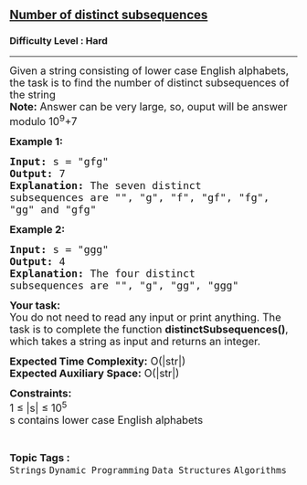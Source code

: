 <h2><a href="https://practice.geeksforgeeks.org/problems/number-of-distinct-subsequences0909/1">Number of distinct subsequences</a></h2><h3>Difficulty Level : Hard</h3><hr><div class="problems_problem_content__Xm_eO"><p><span style="font-size:18px">Given a string consisting of lower case English alphabets, the task is to find the number of distinct subsequences of the string<br>
<strong>Note:</strong> Answer can be very large, so, ouput will be answer modulo 10<sup>9</sup>+7</span></p>

<p><strong><span style="font-size:18px">Example 1:</span></strong></p>

<pre><span style="font-size:18px"><strong>Input:</strong> s = "gfg"</span>
<span style="font-size:18px"><strong>Output:</strong> 7
<strong>Explanation:</strong> The seven distinct
subsequences are "", "g", "f", "gf", "fg",
"gg" and "gfg" </span></pre>

<p><strong><span style="font-size:18px">Example 2:</span></strong></p>

<pre><span style="font-size:18px"><strong>Input:</strong> s = "ggg"</span>
<span style="font-size:18px"><strong>Output:</strong> 4
<strong>Explanation:</strong> The four distinct
subsequences are "", "g", "gg", "ggg"</span></pre>

<p><span style="font-size:18px"><strong>Your task:</strong><br>
You do not need to read any input or print anything. The task is to complete the function <strong>distinctSubsequences()</strong>, which takes a string as input and returns an integer. </span></p>

<p><span style="font-size:18px"><strong>Expected Time Complexity:</strong>&nbsp;O(|str|)<br>
<strong>Expected Auxiliary Space:</strong>&nbsp;O(|str|)</span></p>

<p><span style="font-size:18px"><strong>Constraints:</strong></span><br>
<span style="font-size:18px">1 ≤ |s| ≤ 10<sup>5</sup><br>
s contains lower case English alphabets</span></p>
</div><br><p><span style=font-size:18px><strong>Topic Tags : </strong><br><code>Strings</code>&nbsp;<code>Dynamic Programming</code>&nbsp;<code>Data Structures</code>&nbsp;<code>Algorithms</code>&nbsp;